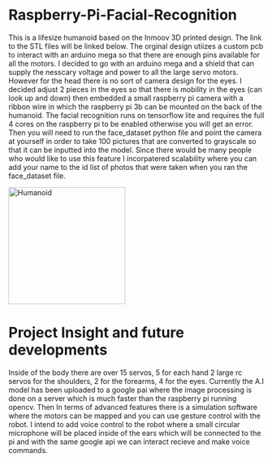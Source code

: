 # Raspberry-Pi-Facial-Recognition
This is a lifesize humanoid based on the Inmoov 3D printed design. The link to the STL files will be linked below. The orginal design utiizes a custom pcb to interact with an arduino mega so that there are enough pins available for all the motors. I decided to go with an arduino mega and a shield that can supply the nesscary voltage and power to all the large servo motors. However for the head there is no sort of camera design for the eyes. I decided adjust 2 pieces in the eyes so that there is mobility in the eyes (can look up and down) then embedded a small raspberry pi camera with a ribbon wire in which the raspberry pi 3b can be mounted on the back of the humanoid. The facial recognition runs on tensorflow lite and requires the full 4 cores on the raspberry pi to be enabled otherwise you will get an error. Then you will need to run the face_dataset python file and point the camera at yourself in order to take 100 pictures that are converted to grayscale so that it can be inputted into the model. Since there would be many people who would like to use this feature I incorpatered scalability where you can add your name to the id list of photos that were taken when you ran the face_dataset file.

<img width="230" alt="Humanoid" src="https://user-images.githubusercontent.com/81518926/134824864-ed5c97a5-01f9-4b19-9bd2-da1c47918686.png">

# Project Insight and future developments
Inside of the body there are over 15 servos, 5 for each hand 2 large rc servos for the shoulders, 2 for the forearms, 4 for the eyes. Currently the A.I model has been uploaded to a google pai where the image processing is done on a server which is much faster than the raspberry pi running opencv. Then In terms of advanced features there is a simulation software where the motors can be mapped and you can use gesture control with the robot. I intend to add voice control to the robot where a small circular microphone will be placed inside of the ears which will be connected to the pi and with the same google api we can interact recieve and make voice commands.

